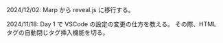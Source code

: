 2024/12/02:
Marp から reveal.js に移行する。

2024/11/18:
Day 1 で VSCode の設定の変更の仕方を教える。
その際、HTML タグの自動閉じタグ挿入機能を切る。
